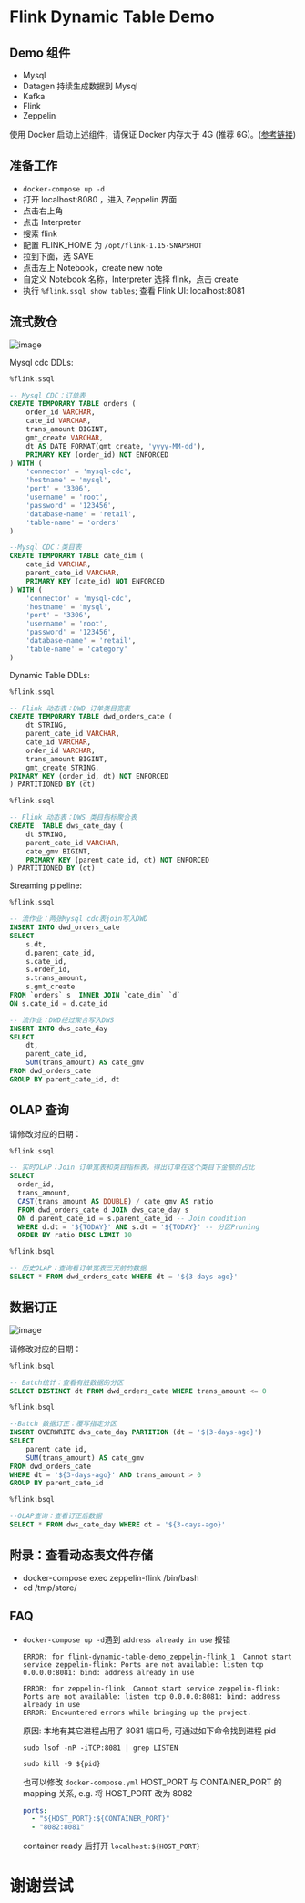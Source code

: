 # Flink Dynamic Table Demo

## Demo 组件
- Mysql
- Datagen 持续生成数据到 Mysql
- Kafka
- Flink
- Zeppelin

使用 Docker 启动上述组件，请保证 Docker 内存大于 4G (推荐 6G)。([参考链接](https://docs.docker.com/desktop/mac/))

## 准备工作
- `docker-compose up -d`
- 打开 localhost:8080 ，进入 Zeppelin 界面
- 点击右上角
- 点击 Interpreter
- 搜索 flink
- 配置 FLINK_HOME 为 `/opt/flink-1.15-SNAPSHOT`
- 拉到下面，选 SAVE
- 点击左上 Notebook，create new note
- 自定义 Notebook 名称，Interpreter 选择 flink，点击 create
- 执行 `%flink.ssql show tables`; 查看 Flink UI: localhost:8081

## 流式数仓
![image](https://user-images.githubusercontent.com/9601882/145389495-0f0dad27-9e6d-457e-971d-9a4844151e2b.png)

Mysql cdc DDLs:
```sql
%flink.ssql

-- Mysql CDC：订单表
CREATE TEMPORARY TABLE orders (
    order_id VARCHAR,
    cate_id VARCHAR,
    trans_amount BIGINT,
    gmt_create VARCHAR,
    dt AS DATE_FORMAT(gmt_create, 'yyyy-MM-dd'),
    PRIMARY KEY (order_id) NOT ENFORCED
) WITH (
    'connector' = 'mysql-cdc',
    'hostname' = 'mysql',
    'port' = '3306',
    'username' = 'root',
    'password' = '123456',
    'database-name' = 'retail',
    'table-name' = 'orders'
)
```
```sql
--Mysql CDC：类目表
CREATE TEMPORARY TABLE cate_dim (
    cate_id VARCHAR,
    parent_cate_id VARCHAR,
    PRIMARY KEY (cate_id) NOT ENFORCED
) WITH (
    'connector' = 'mysql-cdc',
    'hostname' = 'mysql',
    'port' = '3306',
    'username' = 'root',
    'password' = '123456',
    'database-name' = 'retail',
    'table-name' = 'category'
)
```

Dynamic Table DDLs:
```sql
%flink.ssql

-- Flink 动态表：DWD 订单类目宽表
CREATE TEMPORARY TABLE dwd_orders_cate (
    dt STRING,
    parent_cate_id VARCHAR,
    cate_id VARCHAR,
    order_id VARCHAR,
    trans_amount BIGINT,
    gmt_create STRING,
PRIMARY KEY (order_id, dt) NOT ENFORCED
) PARTITIONED BY (dt)
```

```sql
%flink.ssql

-- Flink 动态表：DWS 类目指标聚合表
CREATE  TABLE dws_cate_day (
    dt STRING,
    parent_cate_id VARCHAR,
    cate_gmv BIGINT,
    PRIMARY KEY (parent_cate_id, dt) NOT ENFORCED
) PARTITIONED BY (dt)
```

Streaming pipeline:
```sql
%flink.ssql

-- 流作业：两张Mysql cdc表join写入DWD
INSERT INTO dwd_orders_cate
SELECT
    s.dt,
    d.parent_cate_id,
    s.cate_id,
    s.order_id,
    s.trans_amount,
    s.gmt_create 
FROM `orders` s  INNER JOIN `cate_dim` `d`
ON s.cate_id = d.cate_id
```
```sql
-- 流作业：DWD经过聚合写入DWS
INSERT INTO dws_cate_day
SELECT
    dt,
    parent_cate_id,
    SUM(trans_amount) AS cate_gmv
FROM dwd_orders_cate
GROUP BY parent_cate_id, dt
```

## OLAP 查询

请修改对应的日期：
```sql
%flink.ssql

-- 实时OLAP：Join 订单宽表和类目指标表，得出订单在这个类目下金额的占比
SELECT
  order_id,
  trans_amount,
  CAST(trans_amount AS DOUBLE) / cate_gmv AS ratio
  FROM dwd_orders_cate d JOIN dws_cate_day s
  ON d.parent_cate_id = s.parent_cate_id -- Join condition
  WHERE d.dt = '${TODAY}' AND s.dt = '${TODAY}' -- 分区Pruning
  ORDER BY ratio DESC LIMIT 10
```

```sql
%flink.bsql

-- 历史OLAP：查询看订单宽表三天前的数据
SELECT * FROM dwd_orders_cate WHERE dt = '${3-days-ago}'
```

## 数据订正
![image](https://user-images.githubusercontent.com/9601882/145390269-35318825-6d8c-4e00-9396-37b30178bc0e.png)

请修改对应的日期：
```sql
%flink.bsql

-- Batch统计：查看有脏数据的分区
SELECT DISTINCT dt FROM dwd_orders_cate WHERE trans_amount <= 0
```

```sql
%flink.bsql

--Batch 数据订正：覆写指定分区
INSERT OVERWRITE dws_cate_day PARTITION (dt = '${3-days-ago}')
SELECT
    parent_cate_id,
    SUM(trans_amount) AS cate_gmv
FROM dwd_orders_cate 
WHERE dt = '${3-days-ago}' AND trans_amount > 0
GROUP BY parent_cate_id
```

```sql
%flink.bsql

--OLAP查询：查看订正后数据
SELECT * FROM dws_cate_day WHERE dt = '${3-days-ago}'
```

## 附录：查看动态表文件存储
- docker-compose exec zeppelin-flink /bin/bash
- cd /tmp/store/

## FAQ
- `docker-compose up -d`遇到 `address already in use` 报错
    ```text
    ERROR: for flink-dynamic-table-demo_zeppelin-flink_1  Cannot start service zeppelin-flink: Ports are not available: listen tcp 0.0.0.0:8081: bind: address already in use
    
    ERROR: for zeppelin-flink  Cannot start service zeppelin-flink: Ports are not available: listen tcp 0.0.0.0:8081: bind: address already in use
    ERROR: Encountered errors while bringing up the project.
    ```

  原因: 本地有其它进程占用了 8081 端口号, 可通过如下命令找到进程 pid

    ```shell
    sudo lsof -nP -iTCP:8081 | grep LISTEN
    ```

    ```shell
    sudo kill -9 ${pid}
    ```
  也可以修改 `docker-compose.yml` HOST_PORT 与 CONTAINER_PORT 的 mapping 关系, e.g. 将 HOST_PORT 改为 8082
    ```yaml
    ports:
      - "${HOST_PORT}:${CONTAINER_PORT}"
      - "8082:8081"
    ```
  container ready 后打开 `localhost:${HOST_PORT}`

# 谢谢尝试

